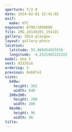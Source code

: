 ```yaml
---
aperture: f/2.0
date: 2014-02-01 15:41:02
exif:
  make: HTC
exposure: 8790/1000000
file: IMG_20140201_154101
gallery: 2014-glasgow
layout: gallery-photo
location:
  latitude: 55.860454555556
  longitude: -4.2521462222222
model: One S
next: d3335c6
ordering: 5
previous: 8ab87e1
sizes:
  640w:
    height: 362
    width: 640
  200x200:
    height: 200
    width: 200
  96x96:
    height: 96
    width: 96
title: 
---
```

